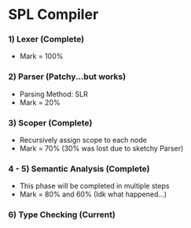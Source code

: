 # SPL Compiler
### 1) Lexer (Complete)
  * Mark = 100%
### 2) Parser (Patchy...but works)
  * Parsing Method: SLR
  * Mark = 20%
### 3) Scoper (Complete)
  * Recursively assign scope to each node
  * Mark = 70% (30% was lost due to sketchy Parser)
### 4 - 5) Semantic Analysis (Complete)
  * This phase will be completed in multiple steps
  * Mark = 80% and 60% (Idk what happened...)
### 6) Type Checking (Current)
